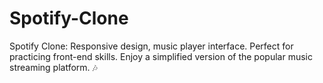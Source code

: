# Spotify-Clone
Spotify Clone: Responsive design, music player interface. Perfect for practicing front-end skills. Enjoy a simplified version of the popular music streaming platform. 🎶
